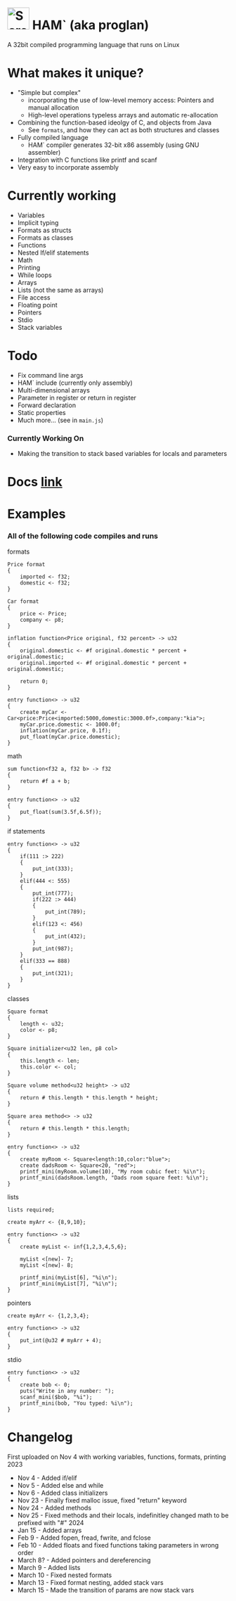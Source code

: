 # <img width="50" alt="Screen Shot 2024-02-10 at 9 33 08 AM" src="https://github.com/FISHARMNIC/proglan2/assets/73864341/9a5327b9-ffcc-425a-b927-ad829415715b"> HAM` (aka proglan)

A 32bit compiled programming language that runs on Linux

# What makes it unique?
* "Simple but complex"
  * incorporating the use of low-level memory access: Pointers and manual allocation
  * High-level operations typeless arrays and automatic re-allocation
* Combining the function-based ideolgy of C, and objects from Java
  * See `formats`, and how they can act as both structures and classes
* Fully compiled language
  * HAM` compiler generates 32-bit x86 assembly (using GNU assembler)
* Integration with C functions like printf and scanf
* Very easy to incorporate assembly

# Currently working
* Variables
* Implicit typing
* Formats as structs
* Formats as classes
* Functions
* Nested If/elif statements
* Math
* Printing
* While loops
* Arrays
* Lists (not the same as arrays)
* File access
* Floating point
* Pointers
* Stdio
* Stack variables

# Todo
* Fix command line args
* HAM` include (currently only assembly)
* Multi-dimensional arrays
* Parameter in register or return in register
* Forward declaration
* Static properties
* Much more... (see in `main.js`)

### Currently Working On
* Making the transition to stack based variables for locals and parameters

# Docs [link](https://docs.google.com/document/d/1dvrnv1i9j71S5V8oIfRu-QUAKFk0uw6s5r6wOy7J6vY/edit?usp=sharing)

# Examples
### All of the following code compiles and runs
formats
```
Price format
{
    imported <- f32;
    domestic <- f32;
}

Car format
{
    price <- Price;
    company <- p8;
}

inflation function<Price original, f32 percent> -> u32
{
    original.domestic <- #f original.domestic * percent + original.domestic;
    original.imported <- #f original.domestic * percent + original.domestic;

    return 0;
}

entry function<> -> u32
{
    create myCar <- Car<price:Price<imported:5000,domestic:3000.0f>,company:"kia">;
    myCar.price.domestic <- 1000.0f;
    inflation(myCar.price, 0.1f);
    put_float(myCar.price.domestic);
}
```
math
```
sum function<f32 a, f32 b> -> f32
{
    return #f a + b;
}

entry function<> -> u32
{
    put_float(sum(3.5f,6.5f));
}
```
if statements
```
entry function<> -> u32
{
    if(111 :> 222)
    {
        put_int(333);
    }
    elif(444 <: 555)
    {
        put_int(777);
        if(222 :> 444)
        {
            put_int(789);
        }
        elif(123 <: 456)
        {
            put_int(432);
        }
        put_int(987);
    }
    elif(333 == 888)
    {
        put_int(321);
    }
}
```
classes
```
Square format
{
    length <- u32;
    color <- p8;
}

Square initializer<u32 len, p8 col>
{
    this.length <- len;
    this.color <- col;
}

Square volume method<u32 height> -> u32
{
    return # this.length * this.length * height;
}

Square area method<> -> u32
{
    return # this.length * this.length;
}

entry function<> -> u32
{
    create myRoom <- Square<length:10,color:"blue">;
    create dadsRoom <- Square<20, "red">;
    printf_mini(myRoom.volume(10), "My room cubic feet: %i\n");
    printf_mini(dadsRoom.length, "Dads room square feet: %i\n");
}
```
lists
```
lists required;

create myArr <- {8,9,10};

entry function<> -> u32
{
    create myList <- inf{1,2,3,4,5,6};
    
    myList <[new]- 7;
    myList <[new]- 8;

    printf_mini(myList[6], "%i\n");
    printf_mini(myList[7], "%i\n");
}
```
pointers
```
create myArr <- {1,2,3,4};

entry function<> -> u32
{
    put_int(@u32 # myArr + 4);
}
```
stdio
```
entry function<> -> u32
{
    create bob <- 0;
    puts("Write in any number: ");
    scanf_mini($bob, "%i");
    printf_mini(bob, "You typed: %i\n");
}
```
# Changelog
First uploaded on Nov 4 with working variables, functions, formats, printing
2023  
* Nov 4 - Added if/elif
* Nov 5 - Added else and while
* Nov 6 - Added class initializers
* Nov 23 - Finally fixed malloc issue, fixed "return" keyword
* Nov 24 - Added methods
* Nov 25 - Fixed methods and their locals, indefinitley changed math to be prefixed with "#"
2024
* Jan 15 - Added arrays
* Feb 9 - Added fopen, fread, fwrite, and fclose
* Feb 10 - Added floats and fixed functions taking parameters in wrong order
* March 8? - Added pointers and dereferencing
* March 9 - Added lists
* March 10 - Fixed nested formats
* March 13 - Fixed format nesting, added stack vars
* March 15 - Made the transition of params are now stack vars
